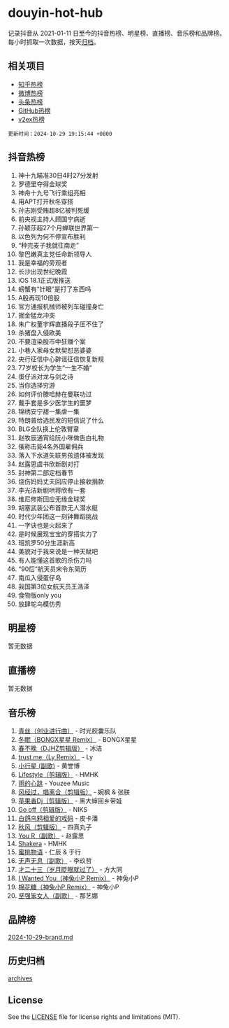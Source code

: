 # douyin-hot-hub

记录抖音从 2021-01-11 日至今的抖音热榜、明星榜、直播榜、音乐榜和品牌榜。每小时抓取一次数据，按天[归档](archives)。

## 相关项目

- [知乎热榜](https://github.com/lonnyzhang423/zhihu-hot-hub)
- [微博热榜](https://github.com/lonnyzhang423/weibo-hot-hub)
- [头条热榜](https://github.com/lonnyzhang423/toutiao-hot-hub)
- [GitHub热榜](https://github.com/lonnyzhang423/github-hot-hub)
- [v2ex热榜](https://github.com/lonnyzhang423/v2ex-hot-hub)


`更新时间：2024-10-29 19:15:44 +0800`

## 抖音热榜

1. 神十九瞄准30日4时27分发射
1. 罗德里夺得金球奖
1. 神舟十九号飞行乘组亮相
1. 用APT打开秋冬穿搭
1. 孙志刚受贿超8亿被判死缓
1. 前央视主持人顾国宁病逝
1. 孙颖莎超27个月蝉联世界第一
1. 以色列为何不停宣布胜利
1. “种完麦子我就往南走”
1. 黎巴嫩真主党任命新领导人
1. 我是幸福的旁观者
1. 长沙出现世纪晚霞
1. iOS 18.1正式版推送
1. 螃蟹有“针眼”是打了东西吗
1. A股再现10倍股
1. 官方通报机械师被列车碰撞身亡
1. 掘金猛龙冲突
1. 朱广权董宇辉直播段子压不住了
1. 杀猪盘入侵欧美
1. 不要渲染股市中狂赚个案
1. 小巷人家母女默契怼恶婆婆
1. 央行征信中心辟谣征信恢复新规
1. 77岁校长为学生“一生不婚”
1. 蛋仔派对龙与剑之诗
1. 当你选择穷游
1. 如何评价滕哈赫在曼联功过
1. 戴手套是多少医学生的噩梦
1. 锦绣安宁甜一集虐一集
1. 特朗普给选民发的短信说了什么
1. BLG全队换上伦敦臂章
1. 赵牧辰通宵给阮小咪做告白礼物
1. 俄称击毙4名外国雇佣兵
1. 落入下水道失联男孩遗体被发现
1. 赵露思虞书欣新剧对打
1. 封神第二部定档春节
1. 烧伤妈妈丈夫回应停止接收捐款
1. 李光洁新剧哄蒋欣有一套
1. 维尼修斯回应无缘金球奖
1. 胡塞武装公布首款无人潜水艇
1. 时代少年团这一刻钟舞蹈挑战
1. 一字诀也是火起来了
1. 是时候展现宝宝的穿搭实力了
1. 班凯罗50分生涯新高
1. 美貌对于我来说是一种天赋吧
1. 有人能懂这首歌的杀伤力吗
1. “90后”航天员宋令东简历
1. 南瓜入侵蛋仔岛
1. 我国第3位女航天员王浩泽
1. 食物版only you
1. 放肆鸵鸟模仿秀

## 明星榜

暂无数据

## 直播榜

暂无数据

## 音乐榜

1. [青丝（创业进行曲）](https://sf5-hl-cdn-tos.douyinstatic.com/obj/tos-cn-ve-2774/ooYARJB5iBRNhCOkDsS3BAKW91CIMoQfwzwKLi) - 时光胶囊乐队
1. [冬眠（BONGX星星 Remix）](https://sf5-hl-cdn-tos.douyinstatic.com/obj/tos-cn-ve-2774/oMCfFFoE3LwQ7agAgOIG4ieExqkeAsxNBEkLdz) - BONGX星星
1. [春不晚（DJHZ剪辑版）](https://sf3-cdn-tos.douyinstatic.com/obj/tos-cn-ve-2774/osEZa7YZ6wNo9QDABgfGFaCQKRQTNafsBJDnKt) - 冰洁
1. [trust me（Ly Remix）](https://sf6-cdn-tos.douyinstatic.com/obj/tos-cn-ve-2774/oUo1M8fz5AfmMSExABQQKFE0eCMWgsiccfqrMA) - Ly
1. [小行星 (副歌)](https://sf5-hl-cdn-tos.douyinstatic.com/obj/tos-cn-ve-2774/oArWEvgkJwVsB0KMIw6iBsAoHAciIjJqzWeTQr) - 黄誉博
1. [Lifestyle（剪辑版）](https://sf3-cdn-tos.douyinstatic.com/obj/tos-cn-ve-2774/owfqGgjwG3V5lCLaAIezFMeg3LtuKNBaZKgzPV) - HMHK
1. [雨的心跳](https://sf3-cdn-tos.douyinstatic.com/obj/tos-cn-ve-2774/o0vI5NZuiJgxWIQQFhXO0RTrsiIAsBSiMIECz) - Youzee Music
1. [风经过，唱离合（剪辑版）](https://sf5-hl-cdn-tos.douyinstatic.com/obj/tos-cn-ve-2774/okllg5DG2MmUF3aiiDfBZx6ZLvfwOTtbCEAHyI) - 婉枫 & 张朕
1. [苹果香Dj（剪辑版）](https://sf5-hl-cdn-tos.douyinstatic.com/obj/tos-cn-ve-2774/oEeIEQbYGAOspCTRAIeYF4Ok8LgZ8NBaRe4ztR) - 黑大婶回乡带娃
1. [Go off（剪辑版）](https://sf5-hl-cdn-tos.douyinstatic.com/obj/tos-cn-ve-2774/oYLJZTCGnIQBt2BsMBCFksOEMnDQesCr2gfZ7N) - NIKS
1. [白鸽乌鸦相爱的戏码](https://sf3-cdn-tos.douyinstatic.com/obj/tos-cn-ve-2774/oMVVEf6eDAOmFtNtCsEqKpIorBDM8Nkg6TZRqC) - 皮卡潘
1. [秋风（剪辑版）](https://sf6-cdn-tos.douyinstatic.com/obj/tos-cn-ve-2774/ocGaU84LfAfzMd2wbXdQFpCGhBiXg82JNMRRie) - 四熹丸子
1. [You R（副歌）](https://sf5-hl-cdn-tos.douyinstatic.com/obj/tos-cn-ve-2774/oc0MZn9aEfLkCFLIxKQQcgBjS9mBBuDttYPfZ1) - 赵露思
1. [Shakera](https://sf3-cdn-tos.douyinstatic.com/obj/tos-cn-ve-2774/ocKtEBgQ8FiQCBDf3nj9Z9gEGEQ4fAZDYEocLY) - HMHK
1. [蜜桃物语](https://sf6-cdn-tos.douyinstatic.com/obj/tos-cn-ve-2774/oIhOSCZtIACtYU4XQkngiW9kCBfVD1Fz9IYeqL) - 仁辰 & 于行
1. [无声无息（副歌）](https://sf5-hl-cdn-tos.douyinstatic.com/obj/tos-cn-ve-2774/osmzBBdYMBoz2NHW7AYiZEErnITswCiYzuA3Nf) - 李玖哲
1. [才二十三（岁月眨眼就过了）](https://sf3-cdn-tos.douyinstatic.com/obj/tos-cn-ve-2774/oYAvkTrUXEBMWYUbL3nl8i01MJ5skiIZASC2H) - 方大同
1. [I Wanted You（神兔小P Remix）](https://sf3-cdn-tos.douyinstatic.com/obj/tos-cn-ve-2774/o4CAubmDQdZeEkstFnCvKIMDag8D2BSBOjfNuh) - 神兔小P
1. [棉花糖（神兔小P Remix）](https://sf5-hl-cdn-tos.douyinstatic.com/obj/tos-cn-ve-2774/o0pEDf1GaEfEYJ1FbgOAFCITQ1zeFD3kgBWGcG) - 神兔小P
1. [坚强笨女人（副歌）](https://sf5-hl-cdn-tos.douyinstatic.com/obj/tos-cn-ve-2774/ospNInQiZvGWyBVg5zkNsAMct5uJIg1CrZiPL) - 那艺娜

## 品牌榜

[2024-10-29-brand.md](archives/2024-10-29-brand.md)

## 历史归档

[archives](archives)

## License

See the [LICENSE](LICENSE) file for license rights and limitations (MIT).
